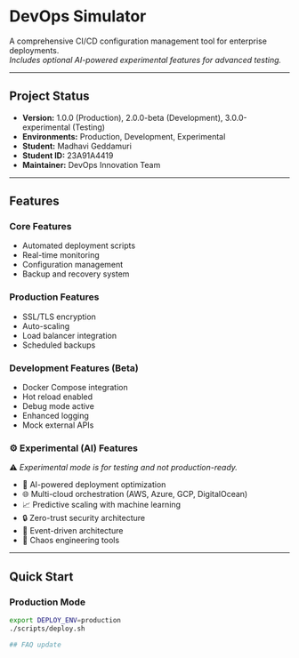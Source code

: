 # **DevOps Simulator**

A comprehensive CI/CD configuration management tool for enterprise deployments.  
*Includes optional AI-powered experimental features for advanced testing.*

---

## **Project Status**
- **Version:** 1.0.0 (Production), 2.0.0-beta (Development), 3.0.0-experimental (Testing)
- **Environments:** Production, Development, Experimental
- **Student:** Madhavi Geddamuri
- **Student ID:** 23A91A4419
- **Maintainer:** DevOps Innovation Team

---

## **Features**

### **Core Features**
- Automated deployment scripts  
- Real-time monitoring  
- Configuration management  
- Backup and recovery system  

### **Production Features**
- SSL/TLS encryption  
- Auto-scaling  
- Load balancer integration  
- Scheduled backups  

### **Development Features (Beta)**
- Docker Compose integration  
- Hot reload enabled  
- Debug mode active  
- Enhanced logging  
- Mock external APIs  

### ⚙️ **Experimental (AI) Features**
⚠️ *Experimental mode is for testing and not production-ready.*

- 🤖 AI-powered deployment optimization  
- 🌐 Multi-cloud orchestration (AWS, Azure, GCP, DigitalOcean)  
- 📈 Predictive scaling with machine learning  
- 🔒 Zero-trust security architecture  
- 🌊 Event-driven architecture  
- 🎯 Chaos engineering tools  

---

## **Quick Start**


### **Production Mode**
```bash
export DEPLOY_ENV=production
./scripts/deploy.sh

## FAQ update